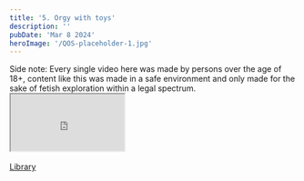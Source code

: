 ```yaml
---
title: '5. Orgy with toys'
description: ''
pubDate: 'Mar 8 2024'
heroImage: '/QOS-placeholder-1.jpg'
---
```

<div class="video_paragraph_header"> Side note: Every single video here was made by persons over the age of 18+, content like this was made in a safe environment and only made for the sake of fetish exploration within a legal spectrum.</div>

<iframe src="https://drive.google.com/file/d/1ZeSXN5UtbCIgM38WPGD1GUouOPos_0jm/preview" width="200" height="100" allow="autoplay" allowfullscreen="allowfullscreen"></iframe>

<!---• White camgirls 1st time doing raceplay, she was nervous but you could tell she was into it.--->
<br>
<br>
<a class="read_more" href="/blog">Library</a>